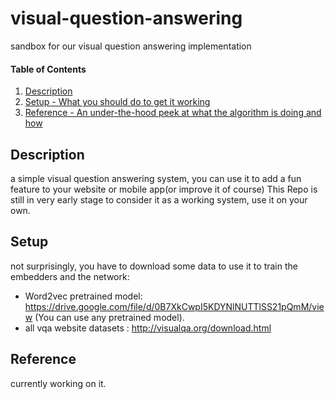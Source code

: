 # visual-question-answering
sandbox for our visual question answering implementation
#### Table of Contents

1. [Description](#description)
1. [Setup - What you should do to get it working](#setup)
1. [Reference - An under-the-hood peek at what the algorithm is doing and how](#reference)

## Description

a simple visual question answering system, you can use it to add a fun feature to your website or mobile app(or improve it of course)
This Repo is still in very early stage to consider it as a working system, use it on your own.

## Setup

not surprisingly, you have to download some data to use it to train the embedders and the network:
* Word2vec pretrained model: https://drive.google.com/file/d/0B7XkCwpI5KDYNlNUTTlSS21pQmM/view (You can use any pretrained model).
* all vqa website datasets : http://visualqa.org/download.html

## Reference

currently working on it.
